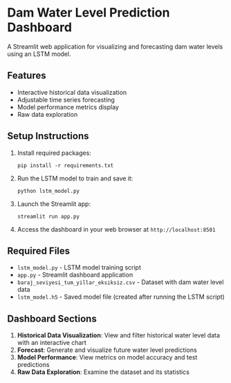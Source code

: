 # Dam Water Level Prediction Dashboard

A Streamlit web application for visualizing and forecasting dam water levels using an LSTM model.

## Features

- Interactive historical data visualization
- Adjustable time series forecasting
- Model performance metrics display
- Raw data exploration

## Setup Instructions

1. Install required packages:
   ```
   pip install -r requirements.txt
   ```

2. Run the LSTM model to train and save it:
   ```
   python lstm_model.py
   ```

3. Launch the Streamlit app:
   ```
   streamlit run app.py
   ```

4. Access the dashboard in your web browser at `http://localhost:8501`

## Required Files

- `lstm_model.py` - LSTM model training script
- `app.py` - Streamlit dashboard application
- `baraj_seviyesi_tum_yillar_eksiksiz.csv` - Dataset with dam water level data
- `lstm_model.h5` - Saved model file (created after running the LSTM script)

## Dashboard Sections

1. **Historical Data Visualization**: View and filter historical water level data with an interactive chart
2. **Forecast**: Generate and visualize future water level predictions
3. **Model Performance**: View metrics on model accuracy and test predictions
4. **Raw Data Exploration**: Examine the dataset and its statistics 